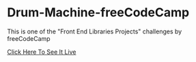 # Drum-Machine-freeCodeCamp
This is one of the "Front End Libraries Projects" challenges by freeCodeCamp

[Click Here To See It Live](https://proghead00.github.io/Drum-Machine-freeCodeCamp/)
